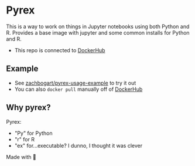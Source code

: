 # Pyrex

This is a way to work on things in Jupyter notebooks using both Python and R. Provides a base image with jupyter and some common installs for Python and R.

- This repo is connected to [DockerHub](https://hub.docker.com/r/zachbogart/pyrex)

## Example
- See [zachbogart/pyrex-usage-example](https://github.com/zachbogart/pyrex-usage-example) to try it out
- You can also `docker pull` manually off of [DockerHub](https://hub.docker.com/r/zachbogart/pyrex)

## Why pyrex?

Pyrex:
- "Py" for Python
- "r" for R
- "ex" for...executable? I dunno, I thought it was clever

Made with 💖